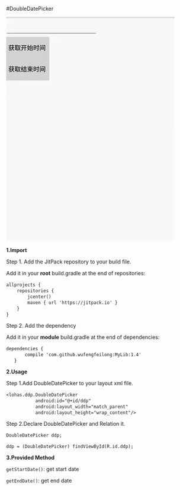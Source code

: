  #DoubleDatePicker
 
 ![image](https://github.com/wufengfeilong/MyLib/blob/master/example.gif)
 
 **1.Import** 
 
 Step 1. Add the JitPack repository to your build file.
 
 Add it in your **root** build.gradle at the end of repositories:
 
 ```
 allprojects {
     repositories {
         jcenter()
         maven { url 'https://jitpack.io' }
     }
 }
 ```
 Step 2. Add the dependency
 
 Add it in your **module** build.gradle at the end of dependencies:
 ```
 dependencies {
 		compile 'com.github.wufengfeilong:MyLib:1.4'
 	}
 ```
 **2.Usage**
 
 Step 1.Add DoubleDatePicker to your layout xml file.
  ```
 <lohas.ddp.DoubleDatePicker
             android:id="@+id/ddp"
             android:layout_width="match_parent"
             android:layout_height="wrap_content"/>
 ```
  Step 2.Declare DoubleDatePicker and Relation it.
   ```
  DoubleDatePicker ddp;
  ```
  ```
  ddp = (DoubleDatePicker) findViewById(R.id.ddp);
  ```
 **3.Provided Method**
 
 `getStartDate()`: get start date
 
 `getEndDate()`: get end date

